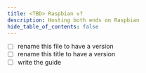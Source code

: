 ```yaml
---
title: <TBD> Raspbian v?
description: Hosting both ends on Raspbian
hide_table_of_contents: false
---
```


- [ ] rename this file to have a version
- [ ] rename this title to have a version
- [ ] write the guide
